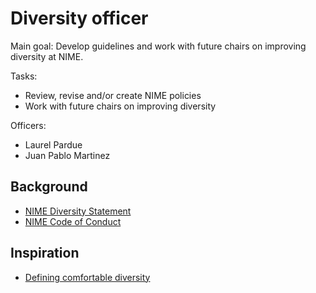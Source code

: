 # Diversity officer

Main goal: Develop guidelines and work with future chairs on improving diversity at NIME.

Tasks:

- Review, revise and/or create NIME policies
- Work with future chairs on improving diversity

Officers:

- Laurel Pardue
- Juan Pablo Martinez

## Background

- [NIME Diversity Statement](http://www.nime.org/diversity/)
- [NIME Code of Conduct](http://www.nime.org/code-of-conduct/)

## Inspiration

- [Defining comfortable diversity](https://www.futurelearn.com/courses/diversity-inclusion-awareness/0/steps/39907)
